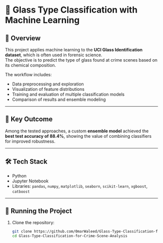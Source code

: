 # 🧪 Glass Type Classification with Machine Learning

## 📌 Overview
This project applies machine learning to the **UCI Glass Identification dataset**, which is often used in forensic science.  
The objective is to predict the type of glass found at crime scenes based on its chemical composition.

The workflow includes:
- Data preprocessing and exploration  
- Visualization of feature distributions  
- Training and evaluation of multiple classification models  
- Comparison of results and ensemble modeling  

---

## 🔬 Key Outcome
Among the tested approaches, a custom **ensemble model** achieved the **best test accuracy of 88.4%**, showing the value of combining classifiers for improved robustness.

---

## 🛠️ Tech Stack
- Python  
- Jupyter Notebook  
- Libraries: `pandas`, `numpy`, `matplotlib`, `seaborn`, `scikit-learn`, `xgboost`, `catboost`

---

## 🚀 Running the Project
1. Clone the repository:
   ```bash
   git clone https://github.com/0marWaleed/Glass-Type-Classification-for-Crime-Scene-Analysis.git
   cd Glass-Type-Classification-for-Crime-Scene-Analysis
